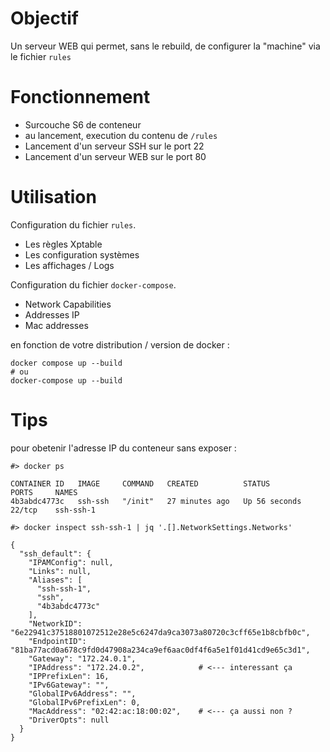 # Objectif

Un serveur WEB qui permet, sans le rebuild, de configurer la "machine" via le fichier `rules`

# Fonctionnement

* Surcouche S6 de conteneur
* au lancement, execution du contenu de `/rules`
* Lancement d'un serveur SSH sur le port 22
* Lancement d'un serveur WEB sur le port 80

# Utilisation

Configuration du fichier `rules`.
* Les règles Xptable
* Les configuration systèmes
* Les affichages / Logs

Configuration du fichier `docker-compose`.
* Network Capabilities
* Addresses IP
* Mac addresses

en fonction de votre distribution / version de docker :
```
docker compose up --build
# ou
docker-compose up --build
```

# Tips 

pour obetenir l'adresse IP du conteneur sans exposer :



```
#> docker ps

CONTAINER ID   IMAGE     COMMAND   CREATED          STATUS          PORTS     NAMES
4b3abdc4773c   ssh-ssh   "/init"   27 minutes ago   Up 56 seconds   22/tcp    ssh-ssh-1

#> docker inspect ssh-ssh-1 | jq '.[].NetworkSettings.Networks'

{
  "ssh_default": {
    "IPAMConfig": null,
    "Links": null,
    "Aliases": [
      "ssh-ssh-1",
      "ssh",
      "4b3abdc4773c"
    ],
    "NetworkID": "6e22941c37518801072512e28e5c6247da9ca3073a80720c3cff65e1b8cbfb0c",
    "EndpointID": "81ba77acd0a678c9fd0d47908a234ca9ef6aac0df4f6a5e1f01d41cd9e65c3d1",
    "Gateway": "172.24.0.1",
    "IPAddress": "172.24.0.2",            # <--- interessant ça
    "IPPrefixLen": 16,
    "IPv6Gateway": "",
    "GlobalIPv6Address": "",
    "GlobalIPv6PrefixLen": 0,
    "MacAddress": "02:42:ac:18:00:02",    # <--- ça aussi non ?
    "DriverOpts": null
  }
}

```
